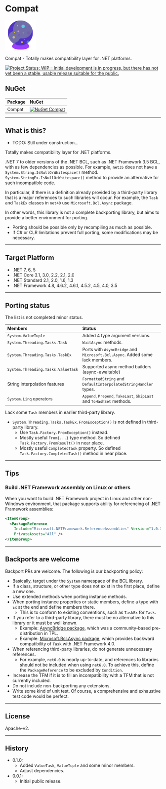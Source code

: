 # Compat

![Compat](Images/Compat.100.png)

Compat - Totally makes compatibility layer for .NET platforms.

[![Project Status: WIP – Initial development is in progress, but there has not yet been a stable, usable release suitable for the public.](https://www.repostatus.org/badges/latest/wip.svg)](https://www.repostatus.org/#wip)

## NuGet

| Package  | NuGet                                                                                                                |
|:---------|:---------------------------------------------------------------------------------------------------------------------|
| Compat | [![NuGet Compat](https://img.shields.io/nuget/v/Compat.svg?style=flat)](https://www.nuget.org/packages/Compat) |

----

## What is this?

* TODO: Still under construction...

Totally makes compatibility layer for .NET platforms.

.NET 7 to older versions of the .NET BCL, such as .NET Framework 3.5 BCL, with as few dependencies as possible.
For example, `net35` does not have a `System.String.IsNullOrWhitespace()` method.
`System.StringEx.IsNullOrWhitespace()` method to provide an alternative for such incompatible code.

In particular, if there is a definition already provided by a third-party library that is a major references to such libraries will occur.
For example, the `Task` and `TaskEx` classes in `net40` use `Microsoft.Bcl.Async` package.

In other words, this library is not a complete backporting library, but aims to provide a better environment for porting.

* Porting should be possible only by recompiling as much as possible.
* If C# or CLR limitations prevent full porting, some modifications may be necessary.

----

## Target Platform

* .NET 7, 6, 5
* .NET Core 3.1, 3.0, 2.2, 2.1, 2.0
* .NET Standard 2.1, 2.0, 1.6, 1.3
* .NET Framework 4.8, 4.6.2, 4.6.1, 4.5.2, 4.5, 4.0, 3.5

----

## Porting status

The list is not completed minor status.

|Members|Status|
|:----|:----|
|`System.ValueTuple`|Added 4 type argument versions.|
|`System.Threading.Tasks.Task`|`WaitAsync` methods.|
|`System.Threading.Tasks.TaskEx`|Ports with `AsyncBridge` and `Microsoft.Bcl.Async`. Added some lack members.|
|`System.Threading.Tasks.ValueTask`|Supported async method builders (async-awaitable)|
|String interpolation features|`FormattedString` and `DefaultInterpolatedStringHandler` types.|
|`System.Linq` operators|`Append`, `Prepend`, `TakeLast`, `SkipLast` and `ToHashSet` methods.|

Lack some `Task` members in earlier third-party library.

* `System.Threading.Tasks.TaskEx.FromException()` is not defined in third-party library.
  * Use `Task.Factory.FromException()` instead.
  * Mostly useful `From{...}` type method. So defined `Task.Factory.FromResult()` in near place.
  * Mostly useful `CompletedTask` property. So defined `Task.Factory.CompletedTask()` method in near place.

----

## Tips

### Build .NET Framework assembly on Linux or others

When you want to build .NET Framework project in Linux and other non-Windows environment,
that package supports ability for referencing of .NET Framework assemblies:

```xml
<ItemGroup>
  <PackageReference
    Include="Microsoft.NETFramework.ReferenceAssemblies" Version="1.0.3"
    PrivateAssets="All" />
</ItemGroup>
```

----

## Backports are welcome

Backport PRs are welcome. The following is our backporting policy:

* Basically, target under the `System` namespace of the BCL library.
* If a class, structure, or other type does not exist in the first place, define a new one.
* Use extended methods when porting instance methods.
* When porting instance properties or static members, define a type with `Ex` at the end and define members there.
  * This is to conform to existing conventions, such as `TaskEx` for `Task`.
* If you refer to a third-party library, there must be no alternative to this library or it must be well known.
  * Example: [AsyncBridge package](https://www.nuget.org/packages/AsyncBridge), which was a community-based pre-distribution in TPL.
  * Example: [Microsoft.Bcl.Async package](https://www.nuget.org/packages/Microsoft.Bcl.Async), which provides backward compatibility of `Task` with .NET Framework 4.0.
* When referencing third-party libraries, do not generate unnecessary references.
  * For example, `net6.0` is nearly up-to-date, and references to libraries should not be included when using `net6.0`. To achieve this, define the `PackageReference` to be excluded by `Condition`.
* Increase the TFM if it is to fill an incompatibility with a TFM that is not currently included.
* Do not include non-backporting any extensions.
* Write some kind of unit test. Of course, a comprehensive and exhaustive test code would be perfect.

----

## License

Apache-v2.

----

## History

* 0.1.0:
  * Added `ValueTask`, `ValueTuple` and some minor members.
  * Adjust dependencies.
* 0.0.1:
  * Initial public release.
